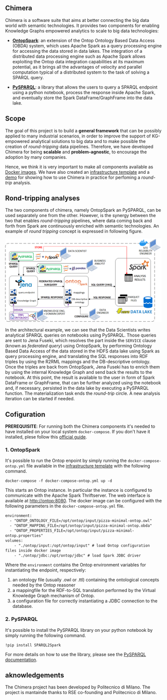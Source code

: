 ## Chimera

Chimera is a software suite that aims at better connecting the big data world with semantic technologies. It provides two components for enabling Knowledge Graphs empowered analytics to scale to big data technologies:

- [__OntopSpark__](https://github.com/chimera-suite/OntopSpark): an extension of the  Ontop Ontology Based Data Access (OBDA) system, which uses Apache Spark as a query processing engine for accessing the data stored in data lakes. The integration of a distributed data processing engine such as Apache Spark allows exploiting the Ontop data integration capabilities at its maximum potential, as it brings all the advantages of velocity and parallel computation typical of a distributed system to the task of solving a SPARQL query.

- [__PySPARQL__](https://github.com/chimera-suite/PySPARQL): a library that allows the users to query a SPARQL endpoint using a python notebook, process the response inside Apache Spark, and eventually store the Spark DataFrame/GraphFrame into the data lake.

## Scope

The goal of this project is to build a __general framework__ that can be possibly applied to many industrial scenarios, in order to improve the support of KG-empowered analytical solutions to big data and to make possible the creation of _round-tripping_ data pipelines. Therefore, we have developed Chimera for being __scalable__ and __problem-agnostic__, to encourage the adoption by many companies.

Hence, we think it is very important to make all components available as [Docker images](https://hub.docker.com/orgs/chimerasuite/repositories). We have also created an [infrastructure template](https://github.com/chimera-suite/infrastructure) and a [demo](https://github.com/chimera-suite/use-case) for showing how to use Chimera in practice for perfoming a _round-trip_ analysis.

## Rond-tripping analyses

The two components of chimera, namely OntopSpark an PySPARQL, can  be  used  separately  one  from  the  other. However, is the  synergy  between  the  two that enables _round-tripping_ pipelines, where data coming back and forth from Spark are continuously enriched with semantic technologies. An example of _round tripping_ concept is expressed in following figure.

<img src="chimera_infrastructure.png">

In the architectural example, we can see that the Data Scientists writes analytical SPARQL queries on notebooks using PySPARQL. Those queries are sent to Jena Fuseki, which resolves the part inside the `SERVICE` clause (known as _federated query_) using OntopSpark, by performing Ontology Based Data Access of the data stored in the HDFS data lake using Spark as query processing engine, and translating the SQL responses into RDF triples by using the R2RML mappings and the DB-descriptive  ontology. Once the  triples  are  back  from  OntopSpark, Jena Fuseki has to enrich them by using the internal Knowledge Graph and send back the results to the notebook. At this point, the result is available to the user in form of Spark DataFrame or GraphFrame, that can be further analyzed using the notebook and, if necessary, persisted in the data lake by executing a PySPARQL function.  The  materialization task ends the _round-trip_ circle. A new analysis iteration can be started if needed.

## Cofiguration

__PREREQUISITE__: For running both the Chimera components it's needed to have installed on your local system `docker-compose`. If you don't have it installed, plese follow this [official guide](https://docs.docker.com/compose/install/).

### 1. OntopSpark

It's possible to run the Ontop enpoint by simply running the `docker-compose-ontop.yml` file available in the [infrastructure template](https://github.com/chimera-suite/infrastructure) with the following command.

```
docker-compose -f docker-compose-ontop.yml up -d
```
This starts an Ontop instance.
In particular the instance is configured to communicate with the Apache Spark Thriftserver.
The web interface is available at [http://ontop:8080](http://localhost:8090).
The docker image can be configured with the following parameters in the `docker-compose-ontop.yml` file.

```
environment:
  - "ONTOP_ONTOLOGY_FILE=/opt/ontop/input/pizza-minimal-ontop.owl"
  - "ONTOP_MAPPING_FILE=/opt/ontop/input/pizza-minimal-ontop.obda"
  - "ONTOP_PROPERTIES_FILE=/opt/ontop/input/pizza-minimal-ontop.properties"
volumes:
    - "./ontop/input:/opt/ontop/input" # load Ontop configuration files inside docker image
    - "./ontop/jdbc:/opt/ontop/jdbc" # load Spark JDBC driver
```

Where the `environment` contains the Ontop environment variables for instantiating the endpoint, respectively:
1. an ontology file (usually .owl or .ttl) containing the ontological concepts needed by the Ontop reasoner
3. a mappingfile for the RDF-to-SQL translation performed by the Virtual Knowledge Graph mechanism of Ontop.
2. a configuration file for correctly instantiating a JDBC connection to the database.

### 2. PySPARQL

It's possible to install the PySPARQL library on your python notebook by simply running the following command.

```
!pip install SPARQL2Spark
```

For more details on how to use the library, please see the [PySPARQL documentation](link_mancante).

## aknowledgements

The Chimera project has been developed by Politecnico di Milano. The project is mantainde thanks to RSE co-founding and Politecnico di Milano.
